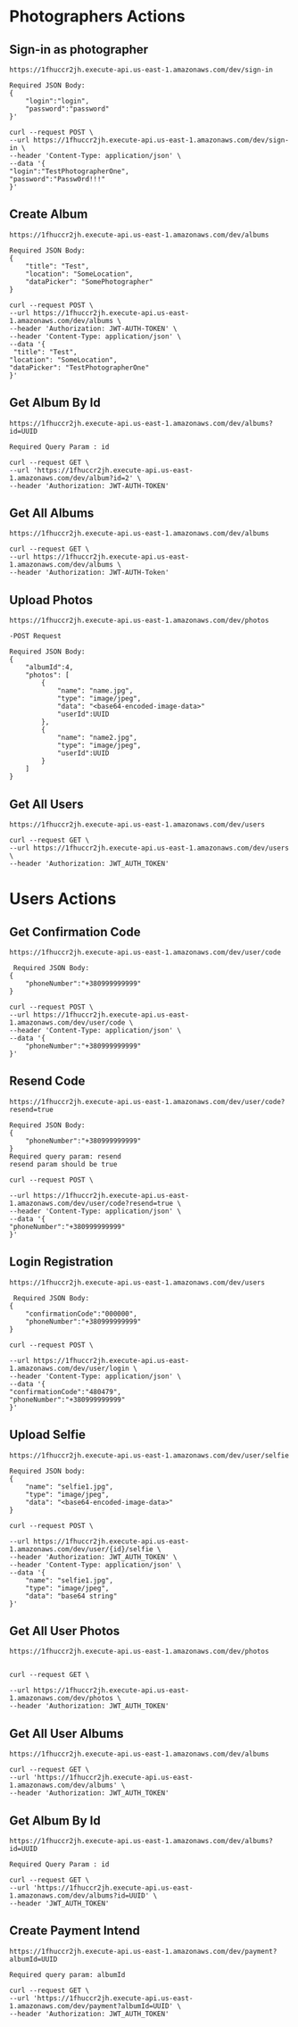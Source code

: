 # Photographers Actions

## Sign-in as photographer

    https://1fhuccr2jh.execute-api.us-east-1.amazonaws.com/dev/sign-in

    Required JSON Body:
    {
        "login":"login",
        "password":"password"
    }'

    curl --request POST \
    --url https://1fhuccr2jh.execute-api.us-east-1.amazonaws.com/dev/sign-in \
    --header 'Content-Type: application/json' \
    --data '{
    "login":"TestPhotographerOne",
    "password":"Passw0rd!!!"
    }'

## Create Album

    https://1fhuccr2jh.execute-api.us-east-1.amazonaws.com/dev/albums

    Required JSON Body:
    {
        "title": "Test",
        "location": "SomeLocation",
        "dataPicker": "SomePhotographer"
    }

    curl --request POST \
    --url https://1fhuccr2jh.execute-api.us-east-1.amazonaws.com/dev/albums \
    --header 'Authorization: JWT-AUTH-TOKEN' \
    --header 'Content-Type: application/json' \
    --data '{
     "title": "Test",
    "location": "SomeLocation",
    "dataPicker": "TestPhotographerOne"
    }'

## Get Album By Id

    https://1fhuccr2jh.execute-api.us-east-1.amazonaws.com/dev/albums?id=UUID

    Required Query Param : id

    curl --request GET \
    --url 'https://1fhuccr2jh.execute-api.us-east-1.amazonaws.com/dev/album?id=2' \
    --header 'Authorization: JWT-AUTH-TOKEN'

## Get All Albums

    https://1fhuccr2jh.execute-api.us-east-1.amazonaws.com/dev/albums

    curl --request GET \
    --url https://1fhuccr2jh.execute-api.us-east-1.amazonaws.com/dev/albums \
    --header 'Authorization: JWT-AUTH-Token'

## Upload Photos

    https://1fhuccr2jh.execute-api.us-east-1.amazonaws.com/dev/photos

    -POST Request

    Required JSON Body:
    {
        "albumId":4,
        "photos": [
            {
                "name": "name.jpg",
                "type": "image/jpeg",
                "data": "<base64-encoded-image-data>"
                "userId":UUID
            },
            {
                "name": "name2.jpg",
                "type": "image/jpeg",
                "userId":UUID
            }
        ]
    }

## Get All Users

    https://1fhuccr2jh.execute-api.us-east-1.amazonaws.com/dev/users

    curl --request GET \
    --url https://1fhuccr2jh.execute-api.us-east-1.amazonaws.com/dev/users \
    --header 'Authorization: JWT_AUTH_TOKEN'

# Users Actions

## Get Confirmation Code

    https://1fhuccr2jh.execute-api.us-east-1.amazonaws.com/dev/user/code

     Required JSON Body:
    {
        "phoneNumber":"+380999999999"
    }

    curl --request POST \
    --url https://1fhuccr2jh.execute-api.us-east-1.amazonaws.com/dev/user/code \
    --header 'Content-Type: application/json' \
    --data '{
        "phoneNumber":"+380999999999"
    }'

## Resend Code

    https://1fhuccr2jh.execute-api.us-east-1.amazonaws.com/dev/user/code?resend=true

    Required JSON Body:
    {
        "phoneNumber":"+380999999999"
    }
    Required query param: resend
    resend param should be true

    curl --request POST \

    --url https://1fhuccr2jh.execute-api.us-east-1.amazonaws.com/dev/user/code?resend=true \
    --header 'Content-Type: application/json' \
    --data '{
    "phoneNumber":"+380999999999"
    }'

## Login Registration

    https://1fhuccr2jh.execute-api.us-east-1.amazonaws.com/dev/users

     Required JSON Body:
    {
        "confirmationCode":"000000",
        "phoneNumber":"+380999999999"
    }

    curl --request POST \

    --url https://1fhuccr2jh.execute-api.us-east-1.amazonaws.com/dev/user/login \
    --header 'Content-Type: application/json' \
    --data '{
    "confirmationCode":"480479",
    "phoneNumber":"+380999999999"
    }'

## Upload Selfie

    https://1fhuccr2jh.execute-api.us-east-1.amazonaws.com/dev/user/selfie

    Required JSON body:
    {
        "name": "selfie1.jpg",
        "type": "image/jpeg",
        "data": "<base64-encoded-image-data>"
    }

    curl --request POST \

    --url https://1fhuccr2jh.execute-api.us-east-1.amazonaws.com/dev/user/{id}/selfie \
    --header 'Authorization: JWT_AUTH_TOKEN' \
    --header 'Content-Type: application/json' \
    --data '{
        "name": "selfie1.jpg",
        "type": "image/jpeg",
        "data": "base64 string"
    }'

## Get All User Photos

    https://1fhuccr2jh.execute-api.us-east-1.amazonaws.com/dev/photos


    curl --request GET \

    --url https://1fhuccr2jh.execute-api.us-east-1.amazonaws.com/dev/photos \
    --header 'Authorization: JWT_AUTH_TOKEN'

## Get All User Albums

    https://1fhuccr2jh.execute-api.us-east-1.amazonaws.com/dev/albums

    curl --request GET \
    --url 'https://1fhuccr2jh.execute-api.us-east-1.amazonaws.com/dev/albums' \
    --header 'Authorization: JWT_AUTH_TOKEN'

## Get Album By Id

    https://1fhuccr2jh.execute-api.us-east-1.amazonaws.com/dev/albums?id=UUID

    Required Query Param : id

    curl --request GET \
    --url 'https://1fhuccr2jh.execute-api.us-east-1.amazonaws.com/dev/albums?id=UUID' \
    --header 'JWT_AUTH_TOKEN'

## Create Payment Intend

    https://1fhuccr2jh.execute-api.us-east-1.amazonaws.com/dev/payment?albumId=UUID

    Required query param: albumId

    curl --request GET \
    --url 'https://1fhuccr2jh.execute-api.us-east-1.amazonaws.com/dev/payment?albumId=UUID' \
    --header 'Authorization: JWT_AUTH_TOKEN'
